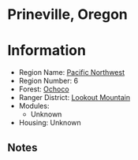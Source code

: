 
Prineville, Oregon
==================
  
# Information  
* Region Name: [Pacific Northwest]()  
* Region Number: 6  
* Forest: [Ochoco](https://www.fs.usda.gov/ochoco)  
* Ranger District: [Lookout Mountain]()  
* Modules:  
  - Unknown  
* Housing: Unknown  
  
## Notes

